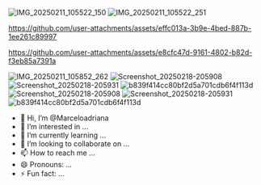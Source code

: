 ![IMG_20250211_105522_150](https://github.com/user-attachments/assets/4e00dc7c-e95d-4072-a1b4-e0fe94fb1664)
![IMG_20250211_105522_251](https://github.com/user-attachments/assets/f12eeb08-0fdc-49a3-9b2c-668fd346c6ab)


https://github.com/user-attachments/assets/effc013a-3b9e-4bed-887b-1ee261c89997



https://github.com/user-attachments/assets/e8cfc47d-9161-4802-b82d-f3eb85a7391a

![IMG_20250211_105852_262](https://github.com/user-attachments/assets/28d560d9-51d1-4e8f-b7f7-701b3f650641)
![Screenshot_20250218-205908](https://github.com/user-attachments/assets/60ba75ce-a49c-440f-a696-b634c11b2bc5)
![Screenshot_20250218-205931](https://github.com/user-attachments/assets/5588c78f-2423-4117-9784-4d19278a115f)
![b839f414cc80bf2d5a701cdb6f4f113d](https://github.com/user-attachments/assets/2f3de27c-77da-465b-8a99-6cbc130bf1d3)
![Screenshot_20250218-205908](https://github.com/user-attachments/assets/4bc42abe-0718-407b-a993-a364560ee13e)
![Screenshot_20250218-205931](https://github.com/user-attachments/assets/8e7c1974-638a-4562-9f63-01b77ff18907)
![b839f414cc80bf2d5a701cdb6f4f113d](https://github.com/user-attachments/assets/5c34dda2-2b0c-4985-8fc0-e0cbcce5887f)
- 👋 Hi, I’m @Marceloadriana
- 👀 I’m interested in ...
- 🌱 I’m currently learning ...
- 💞️ I’m looking to collaborate on ...
- 📫 How to reach me ...
- 😄 Pronouns: ...
- ⚡ Fun fact: ...

<!---
Marceloadriana/Marceloadriana is a ✨ special ✨ repository because its `README.md` (this file) appears on your GitHub profile.
You can click the Preview link to take a look at your changes.
--->
